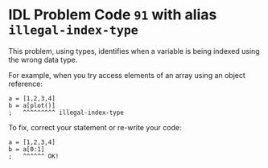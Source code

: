 # IDL Problem Code `91` with alias `illegal-index-type`

<!--@include: ./severity/execution_error.md-->

This problem, using types, identifies when a variable is being indexed using the wrong data type.

For example, when you try access elements of an array using an object reference:

```idl
a = [1,2,3,4]
b = a[plot()]
;   ^^^^^^^^^ illegal-index-type
```

To fix, correct your statement or re-write your code:

```idl
a = [1,2,3,4]
b = a[0:1]
;   ^^^^^^ OK!
```
